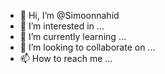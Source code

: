 - 👋 Hi, I’m @Simoonnahid
- 👀 I’m interested in ...
- 🌱 I’m currently learning ...
- 💞️ I’m looking to collaborate on ...
- 📫 How to reach me ...

<!---
Simoonnahid/Simoonnahid is a ✨ special ✨ repository because its `README.md` (this file) appears on your GitHub profile.
You can click the Preview link to take a look at your changes.
--->

